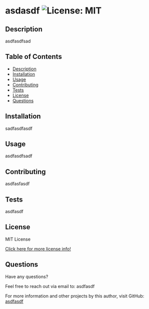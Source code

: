 # asdasdf ![License: MIT](https://img.shields.io/badge/License-MIT-yellow.svg)

## Description
asdfasdfsad

## Table of Contents
- [Description](#description)
- [Installation](#installation)
- [Usage](#usage)
- [Contributing](#contributing)
- [Tests](#tests)
- [License](#license)
- [Questions](#questions)

## Installation
sadfasdfasdf

## Usage
asdfasdfsadf

## Contributing
asdfasfasdf

## Tests
asdfasdf

## License
MIT License

[Click here for more license info!](https://choosealicense.com/licenses/mit/)

## Questions
Have any questions? 

Feel free to reach out via email to: asdfasdf

For more information and other projects by this author, visit GitHub: [asdfasdf](https://github.com/asdfasdf)

          

